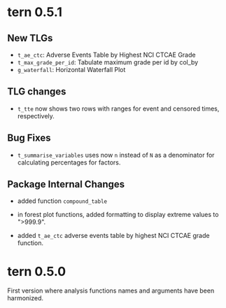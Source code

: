 
# tern 0.5.1

## New TLGs

* `t_ae_ctc`: Adverse Events Table by Highest NCI CTCAE Grade
* `t_max_grade_per_id`: Tabulate maximum grade per id by col_by
* `g_waterfall`: Horizontal Waterfall Plot

## TLG changes

* `t_tte` now shows two rows with ranges for event and censored times,
respectively.

## Bug Fixes

* `t_summarise_variables` uses now `n` instead of `N` as a denominator for
calculating percentages for factors.

## Package Internal Changes

* added function `compound_table`

* in forest plot functions, added formatting to display extreme values to
">999.9".

* added `t_ae_ctc` adverse events table by highest NCI CTCAE grade function.

# tern 0.5.0

First version where analysis functions names and arguments have been harmonized. 